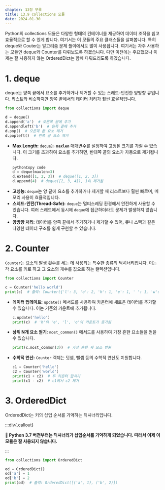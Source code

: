 ```yaml
---
chapter: 13장 부록
title: 13.9 collections 모듈
date: 2024-01-30
---
```


Python의 collections 모듈은 다양한 형태의 컨테이너를 제공하여 데이터 조작을 쉽고 효율적으로 할 수 있게 합니다. 여기서는 이 모듈의 주요 클래스들을 살펴봅니다. 특히 deque와 Couter는 알고리즘 문제 풀이에서도 많이 사용됩니다. 여기서는 자주 사용하는 모듈인 deque와 Counter를 다뤄보도록 하겠습니다. 다만 이전에는 주요했으나 이제는 잘 사용하지 않는 OrderedDict는 함께 다뤄드리도록 하겠습니다.

# **1. deque**

deque는 양쪽 끝에서 요소를 추가하거나 제거할 수 있는 스레드-안전한 양방향 큐입니다. 리스트와 비슷하지만 양쪽 끝에서의 데이터 처리가 훨씬 효율적입니다.

```python
from collections import deque

d = deque()
d.append('a')  # 오른쪽 끝에 추가
d.appendleft('b')  # 왼쪽 끝에 추가
d.pop()  # 오른쪽 끝 요소 제거
d.popleft()  # 왼쪽 끝 요소 제거
```

- **Max Length:** `deque`는 **`maxlen`** 매개변수를 설정하여 고정된 크기를 가질 수 있습니다. 이 크기를 초과하여 요소를 추가하면, 반대쪽 끝의 요소가 자동으로 제거됩니다.
  ```python
  pythonCopy code
  d = deque(maxlen=3)
  d.extend([1, 2, 3])  # deque([1, 2, 3])
  d.append(4)  # deque([2, 3, 4]), 1이 제거됨
  ```
- **고성능:** `deque`는 양 끝에 요소를 추가하거나 제거할 때 리스트보다 훨씬 빠르며, 메모리 사용이 효율적입니다.
- **스레드-안전(Thread-Safe):** `deque`는 멀티스레딩 환경에서 안전하게 사용할 수 있습니다. 여러 스레드에서 동시에 `deque`에 접근하더라도 문제가 발생하지 않습니다.
- **양방향 처리:** 데이터를 양쪽 끝에서 추가하거나 제거할 수 있어, 큐나 스택과 같은 다양한 데이터 구조를 쉽게 구현할 수 있습니다.

# **2. Counter**

`Counter`는 요소의 발생 횟수를 세는 데 사용되는 특수한 종류의 딕셔너리입니다. 이는 각 요소를 키로 하고 그 요소의 개수를 값으로 하는 컬렉션입니다.

```python
from collections import Counter

c = Counter('hello world')
print(c)  # 출력: Counter({'l': 3, 'o': 2, 'h': 1, 'e': 1, ' ': 1, 'w': 1, 'r': 1, 'd': 1})
```

- **데이터 업데이트:** `update()` 메서드를 사용하여 카운터에 새로운 데이터를 추가할 수 있습니다. 이는 기존의 카운트에 추가됩니다.
  ```python
  c.update('hello')
  print(c)  # 'h'와 'e', 'l', 'o'의 카운트가 증가됨
  ```
- **상위 N개 요소 얻기:** `most_common()` 메서드를 사용하여 가장 흔한 요소들을 얻을 수 있습니다.
  ```python
  print(c.most_common(3))  # 가장 흔한 세 요소 반환
  ```
- **수학적 연산:** `Counter` 객체는 덧셈, 뺄셈 등의 수학적 연산도 지원합니다.
  ```python
  c1 = Counter('hello')
  c2 = Counter('world')
  print(c1 + c2)  # 두 카운터 합치기
  print(c1 - c2)  # c1에서 c2 제거
  ```

# **3. OrderedDict**

OrderedDict는 키의 삽입 순서를 기억하는 딕셔너리입니다.

:::div{.callout}

**🧐 Python 3.7 버전부터는 딕셔너리가 삽입순서를 기억하게 되었습니다. 따라서 이제 이 모듈은 잘 사용되지 않습니다.**

:::

```python
from collections import OrderedDict

od = OrderedDict()
od['a'] = 1
od['b'] = 2
print(od)  # 출력: OrderedDict([('a', 1), ('b', 2)])
```
